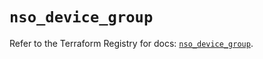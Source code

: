 # `nso_device_group`

Refer to the Terraform Registry for docs: [`nso_device_group`](https://registry.terraform.io/providers/ciscodevnet/nso/0.2.0/docs/resources/device_group).
